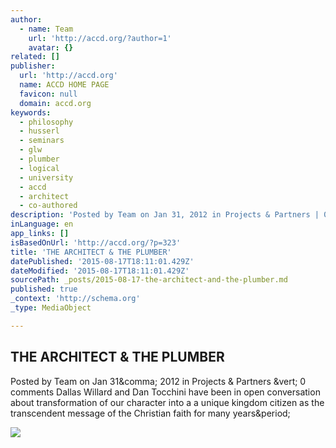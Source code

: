 ```yaml
---
author:
  - name: Team
    url: 'http://accd.org/?author=1'
    avatar: {}
related: []
publisher:
  url: 'http://accd.org'
  name: ACCD HOME PAGE
  favicon: null
  domain: accd.org
keywords:
  - philosophy
  - husserl
  - seminars
  - glw
  - plumber
  - logical
  - university
  - accd
  - architect
  - co-authored
description: 'Posted by Team on Jan 31, 2012 in Projects & Partners | 0 comments Dallas Willard and Dan Tocchini have been in open conversation about transformation of our character into a a unique kingdom citizen as the transcendent message of the Christian faith for many years.'
inLanguage: en
app_links: []
isBasedOnUrl: 'http://accd.org/?p=323'
title: 'THE ARCHITECT & THE PLUMBER'
datePublished: '2015-08-17T18:11:01.429Z'
dateModified: '2015-08-17T18:11:01.429Z'
sourcePath: _posts/2015-08-17-the-architect-and-the-plumber.md
published: true
_context: 'http://schema.org'
_type: MediaObject

---
```

<article style=""><h1>THE ARCHITECT &amp; THE PLUMBER</h1><p>Posted by Team on Jan 31&amp;comma; 2012 in Projects &amp; Partners &amp;vert; 0 comments Dallas Willard and Dan Tocchini have been in open conversation about transformation of our character into a a unique kingdom citizen as the transcendent message of the Christian faith for many years&amp;period;</p><img src="http://accd.org/wp-content/uploads/2012/01/round-table.jpg" /></article>